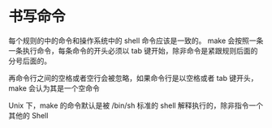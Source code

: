 # 书写命令

每个规则的中的命令和操作系统中的 shell 命令应该是一致的。
make 会按照一条一条执行命令，每条命令的开头必须以 tab 键开始，除非命令是紧跟规则后面的分号后面的。

再命令行之间的空格或者空行会被忽略，如果命令行是以空格或者 tab 键开头，make 会认为其是一个空命令

Unix 下，make 的命令默认是被 /bin/sh 标准的 shell 解释执行的，除非指令一个其他的 Shell